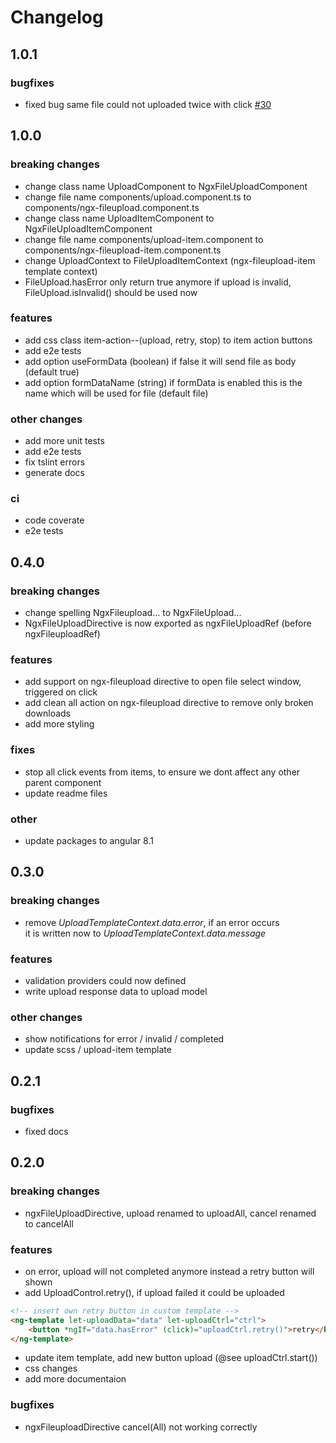 # Changelog

## 1.0.1

### bugfixes

- fixed bug same file could not uploaded twice with click [#30](https://github.com/r-hannuschka/ngx-fileupload/issues/30)

## 1.0.0

### breaking changes

- change class name UploadComponent to NgxFileUploadComponent
- change file name components/upload.component.ts to components/ngx-fileupload.component.ts
- change class name UploadItemComponent to NgxFileUploadItemComponent
- change file name components/upload-item.component to components/ngx-fileupload-item.component.ts
- change UploadContext to FileUploadItemContext (ngx-fileupload-item template context)
- FileUpload.hasError only return true anymore if upload is invalid, FileUpload.isInvalid() should be used now

### features

- add css class item-action--(upload, retry, stop) to item action buttons
- add e2e tests
- add option useFormData (boolean) if false it will send file as body (default true)
- add option formDataName (string) if formData is enabled this is the name which will be used for file (default file)

### other changes

- add more unit tests
- add e2e tests
- fix tslint errors
- generate docs

### ci

- code coverate
- e2e tests

## 0.4.0

### breaking changes

- change spelling NgxFileupload... to NgxFileUpload...
- NgxFileUploadDirective is now exported as ngxFileUploadRef (before ngxFileuploadRef)

### features

- add support on ngx-fileupload directive to open file select window, triggered on click
- add clean all action on ngx-fileupload directive to remove only broken downloads
- add more styling

### fixes

- stop all click events from items, to ensure we dont affect any other parent component
- update readme files

### other

- update packages to angular 8.1

## 0.3.0

### breaking changes

- remove *UploadTemplateContext.data.error*, if an error occurs  
    it is written now to *UploadTemplateContext.data.message*

### features

- validation providers could now defined
- write upload response data to upload model
  
### other changes

- show notifications for error / invalid / completed
- update scss / upload-item template

## 0.2.1

### bugfixes

- fixed docs

## 0.2.0

### breaking changes

- ngxFileUploadDirective, upload renamed to uploadAll, cancel renamed to cancelAll

### features

- on error, upload will not completed anymore instead a retry button will shown
- add UploadControl.retry(), if upload failed it could be uploaded

```html
<!-- insert own retry button in custom template -->
<ng-template let-uploadData="data" let-uploadCtrl="ctrl">
    <button *ngIf="data.hasError" (click)="uploadCtrl.retry()">retry</button>
</ng-template>
```

- update item template, add new button upload (@see uploadCtrl.start())
- css changes
- add more documentaion

### bugfixes

- ngxFileuploadDirective cancel(All) not working correctly
